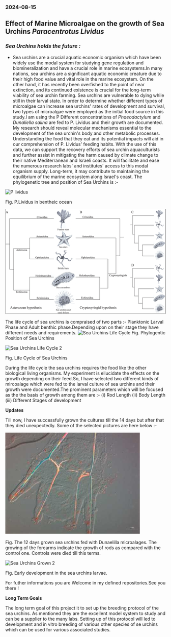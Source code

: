 ### 2024-08-15 
## Effect of Marine Microalgae on the growth of Sea Urchins *Paracentrotus Lividus*
### *Sea Urchins holds the future :*

* Sea urchins are a crucial aquatic economic organism which have been widely use the modal system for studying gene regulation and biomineralization and have a crucial role in marine ecosystems.In many nations, sea urchins are a significant aquatic economic creature due to their high food value and vital role in the marine ecosystem. On the other hand, it has recently been overfished to the point of near extinction, and its continued existence is crucial for the long-term viability of sea urchin farming. Sea urchins are vulnerable to dying while still in their larval state. In order to determine whether different types of microalgae can increase sea urchins' rates of development and survival, two types of microalgae were employed as the initial food source in this study.I am using the P Different concentrations of *Phaeodactylum* and *Dunaliella salina* are fed to P. Lividus and their growth are documented. My research should reveal molecular mechanisms essential to the development of the sea urchin's body and other metabolic processes. Understanding the food that they eat and its potential impacts will aid in our comprehension of P. Lividus' feeding habits. With the use of this data, we can support the recovery efforts of sea urchin aquaculturists and further assist in mitigating the harm caused by climate change to their native Mediterranean and Israeli coasts. It will facilitate and ease the numerous research labs' and institutes' access to this modal organism supply. Long-term, it may contribute to maintaining the equilibrium of the marine ecosystem along Israel's coast. The phylogenetic tree and position of Sea Urchins is :-  

![P lividus](https://github.com/prakashaman717/Effect-of-Marine-Microalgae-on-the-developmental-growth-of-Sea-Urchins-Paracentrotus-Lividus/blob/main/Images/P%20lividus.jpg) 

Fig. P.Lividus in bentheic ocean

![Phlogenetic Tree](https://github.com/prakashaman717/Effect-of-Marine-Microalgae-on-the-growth-of-Sea-Urchins/blob/main/Images/Phylogenetic%20Tree%20.png)

The life cycle of sea urchins is compraised of two parts :- Planktonic Larval Phase and Adult benthic phase.Depending upon on their stage they have different needs and requirements.
![Sea Urchins Life Cycle](https://github.com/prakashaman717/Effect-of-Marine-Microalgae-on-the-growth-of-Sea-Urchins/blob/main/Images/Sea%20Urchins%20Life%20Cycle.jpeg)
Fig. Phylogentic Position of Sea Urchins

![Sea Urchins Life Cycle 2](https://github.com/prakashaman717/Effect-of-Marine-Microalgae-on-the-growth-of-Sea-Urchins/blob/main/Images/Sea%20Urchins%20Life%20Cycle%202.jpeg)

Fig. Life Cycle of Sea Urchins

During the life cycle the sea urchins requires the food like the other biological living organisms. My experiment is ellucidate the effects on the growth depending on their feed.So, I have selected two different kinds of mircoalage which were fed to the larval culture of sea urchins and their growth were documented.The prominent parameters which will be focused as the the basis of growth among them are :- 
(i) Rod Length
(ii) Body Length
(iii) Different Stages of development

**Updates**

Till now, I have successfully grown the cultures till the 14 days but after that they died unexpectedly. Some of the selected pictures are here below :- 

![Sea Urchins Grown Ones](https://github.com/prakashaman717/Effect-of-Marine-Microalgae-on-the-growth-of-Sea-Urchins/blob/main/Images/Sea%20Urchins%20Grown%20Ones.jpg)

Fig. The 12 days grown sea urchins fed with Dunaelilla microalages. The growing of the forearms indicate the growth of rods as compared with the control one. Controls were died till           this terms.

![Sea Urchins Grown 2](https://github.com/prakashaman717/Effect-of-Marine-Microalgae-on-the-growth-of-Sea-Urchins/blob/main/Images/Sea%20Urchins%20Grown%202.png)



Fig. Early development in the sea urchins larvae.

For futher informations you are Welcome in my defined repositories.See you there !

**Long Term Goals**

The long term goal of this project it to set up the breeding protocol of the sea urchins. As mentioned they are the excellent model system to study and can be a supplier to the many labs. Setting up of this protocol will led to development and in vitro breeding of various other species of se urchins which can be used for various associated studies. 

